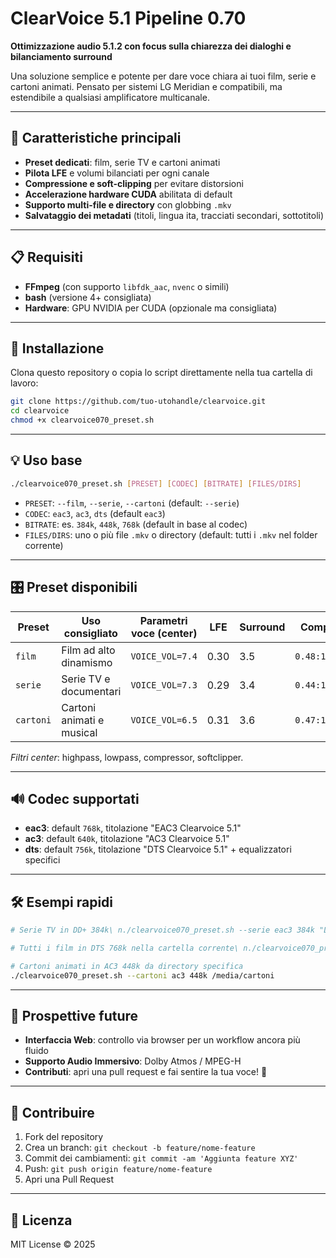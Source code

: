 # ClearVoice 5.1 Pipeline 0.70

**Ottimizzazione audio 5.1.2 con focus sulla chiarezza dei dialoghi e bilanciamento surround**

Una soluzione semplice e potente per dare voce chiara ai tuoi film, serie e cartoni animati. Pensato per sistemi LG Meridian e compatibili, ma estendibile a qualsiasi amplificatore multicanale.

---

## 🚀 Caratteristiche principali

* **Preset dedicati**: film, serie TV e cartoni animati
* **Pilota LFE** e volumi bilanciati per ogni canale
* **Compressione e soft-clipping** per evitare distorsioni
* **Accelerazione hardware CUDA** abilitata di default
* **Supporto multi-file e directory** con globbing `.mkv`
* **Salvataggio dei metadati** (titoli, lingua ita, tracciati secondari, sottotitoli)

---

## 📋 Requisiti

* **FFmpeg** (con supporto `libfdk_aac`, `nvenc` o simili)
* **bash** (versione 4+ consigliata)
* **Hardware**: GPU NVIDIA per CUDA (opzionale ma consigliata)

---

## 🔧 Installazione

Clona questo repository o copia lo script direttamente nella tua cartella di lavoro:

```bash
git clone https://github.com/tuo-utohandle/clearvoice.git
cd clearvoice
chmod +x clearvoice070_preset.sh
```

---

## 💡 Uso base

```bash
./clearvoice070_preset.sh [PRESET] [CODEC] [BITRATE] [FILES/DIRS]
```

* `PRESET`: `--film`, `--serie`, `--cartoni` (default: `--serie`)
* `CODEC`: `eac3`, `ac3`, `dts` (default `eac3`)
* `BITRATE`: es. `384k`, `448k`, `768k` (default in base al codec)
* `FILES/DIRS`: uno o più file `.mkv` o directory (default: tutti i `.mkv` nel folder corrente)

---

## 🎛️ Preset disponibili

| Preset    | Uso consigliato                          | Parametri voce (center) | LFE  | Surround | Compressione       |
| --------- | ---------------------------------------- | ----------------------- | ---- | -------- | ------------------ |
| `film`    | Film ad alto dinamismo                   | `VOICE_VOL=7.4`         | 0.30 | 3.5      | `0.48:1.15:45:450` |
| `serie`   | Serie TV e documentari                   | `VOICE_VOL=7.3`         | 0.29 | 3.4      | `0.44:1.18:50:400` |
| `cartoni` | Cartoni animati e musical                | `VOICE_VOL=6.5`         | 0.31 | 3.6      | `0.47:1.12:40:300` |

*Filtri center*: highpass, lowpass, compressor, softclipper.

---

## 🔊 Codec supportati

* **eac3**: default `768k`, titolazione "EAC3 Clearvoice 5.1"
* **ac3**: default `640k`, titolazione "AC3 Clearvoice 5.1"
* **dts**: default `756k`, titolazione "DTS Clearvoice 5.1" + equalizzatori specifici

---

## 🛠️ Esempi rapidi

```bash
# Serie TV in DD+ 384k\ n./clearvoice070_preset.sh --serie eac3 384k "LaTuaSerie.mkv"

# Tutti i film in DTS 768k nella cartella corrente\ n./clearvoice070_preset.sh --film dts 768k

# Cartoni animati in AC3 448k da directory specifica
./clearvoice070_preset.sh --cartoni ac3 448k /media/cartoni
```

---

## 🚀 Prospettive future

* **Interfaccia Web**: controllo via browser per un workflow ancora più fluido
* **Supporto Audio Immersivo**: Dolby Atmos / MPEG-H
* **Contributi**: apri una pull request e fai sentire la tua voce! 🎉

---

## 🤝 Contribuire

1. Fork del repository
2. Crea un branch: `git checkout -b feature/nome-feature`
3. Commit dei cambiamenti: `git commit -am 'Aggiunta feature XYZ'`
4. Push: `git push origin feature/nome-feature`
5. Apri una Pull Request

---

## 📄 Licenza

MIT License © 2025
